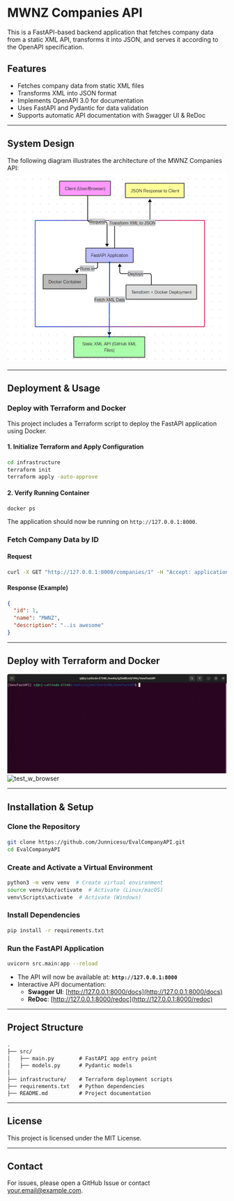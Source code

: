 # MWNZ Companies API

This is a FastAPI-based backend application that fetches company data from a static XML API, transforms it into JSON, and serves it according to the OpenAPI specification.

## Features
- Fetches company data from static XML files
- Transforms XML into JSON format
- Implements OpenAPI 3.0 for documentation
- Uses FastAPI and Pydantic for data validation
- Supports automatic API documentation with Swagger UI & ReDoc

---

## System Design

The following diagram illustrates the architecture of the MWNZ Companies API:
![system_design](images/system_design.png)

---

## Deployment & Usage

### Deploy with Terraform and Docker
This project includes a Terraform script to deploy the FastAPI application using Docker.

#### **1. Initialize Terraform and Apply Configuration**
```bash
cd infrastructure
terraform init
terraform apply -auto-approve
```

#### **2. Verify Running Container**
```bash
docker ps
```

The application should now be running on `http://127.0.0.1:8000`.

### Fetch Company Data by ID
#### **Request**
```bash
curl -X GET "http://127.0.0.1:8000/companies/1" -H "Accept: application/json"
```
#### **Response (Example)**
```json
{
  "id": 1,
  "name": "MWNZ",
  "description": "..is awesome"
}
```
---

## Deploy with Terraform and Docker
![deploy_by_terraform](images/deploy-terraform.gif)
![test_w_browser](images/Test_W_browser.gif)

---

## Installation & Setup

### Clone the Repository
```bash
git clone https://github.com/Junnicesu/EvalCompanyAPI.git
cd EvalCompanyAPI
```

### Create and Activate a Virtual Environment
```bash
python3 -m venv venv  # Create virtual environment
source venv/bin/activate  # Activate (Linux/macOS)
venv\Scripts\activate  # Activate (Windows)
```

### Install Dependencies
```bash
pip install -r requirements.txt
```

### Run the FastAPI Application
```bash
uvicorn src.main:app --reload
```

- The API will now be available at: **`http://127.0.0.1:8000`**
- Interactive API documentation:
  - **Swagger UI**: [http://127.0.0.1:8000/docs](http://127.0.0.1:8000/docs)
  - **ReDoc**: [http://127.0.0.1:8000/redoc](http://127.0.0.1:8000/redoc)

---

## Project Structure
```
.
├── src/
│   ├── main.py        # FastAPI app entry point
│   ├── models.py      # Pydantic models
│
├── infrastructure/    # Terraform deployment scripts
├── requirements.txt   # Python dependencies
├── README.md          # Project documentation
```


---

## License
This project is licensed under the MIT License.


---

## Contact
For issues, please open a GitHub Issue or contact [your.email@example.com](mailto:tobexinminsu@gmail.com).

